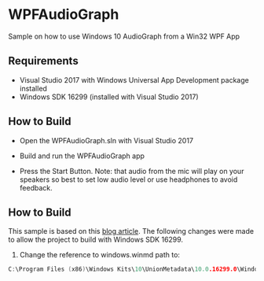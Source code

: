 # WPFAudioGraph
Sample on how to use Windows 10 AudioGraph from a Win32 WPF App

## Requirements
* Visual Studio 2017 with Windows Universal App Development package installed
* Windows SDK 16299 (installed with Visual Studio 2017)

## How to Build

* Open the WPFAudioGraph.sln with Visual Studio 2017

* Build and run the WPFAudioGraph app

* Press the Start Button. Note: that audio from the mic will play on your speakers so best to set low audio level or use headphones to avoid feedback.

## How to Build

This sample is based on this [blog article](https://blogs.windows.com/buildingapps/2017/01/25/calling-windows-10-apis-desktop-application/#lT33KxHF9ZQQCqsi.97]). 
The following changes were made to allow the project to build with Windows SDK 16299.


1. Change the reference to windows.winmd path to:

```c++
C:\Program Files (x86)\Windows Kits\10\UnionMetadata\10.0.16299.0\Windows.winmd
```



